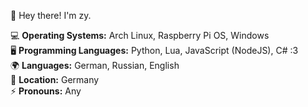 👋 Hey there! I'm zy.  

💻 **Operating Systems:** Arch Linux, Raspberry Pi OS, Windows  
🖥️ **Programming Languages:** Python, Lua, JavaScript (NodeJS), C# :3  
🌍 **Languages:** German, Russian, English  
📍 **Location:** Germany  
⚡ **Pronouns:** Any  

